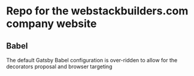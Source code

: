 # Repo for the webstackbuilders.com company website

## Babel

The default Gatsby Babel configuration is over-ridden to allow for the decorators proposal and browser targeting

